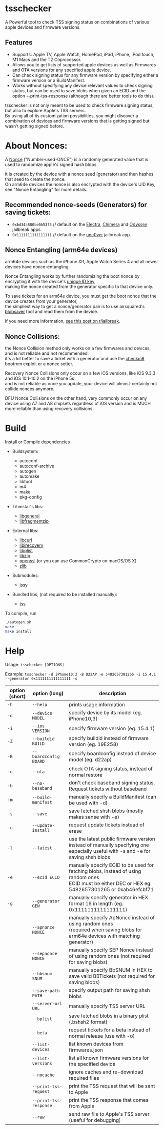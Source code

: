 # tsschecker  
A Powerful tool to check TSS signing status on combinations of various apple devices and firmware versions.

## Features  
* Supports: Apple TV, Apple Watch, HomePod, iPad, iPhone, iPod touch, M1 Macs and the T2 Coprocessor.
* Allows you to get lists of supported apple devices as well as Firmwares and OTA versions for any specified apple device.
* Can check signing status for any firmware version by specifying either a firmware version or a BuildManifest.
* Works without specifying any device relevant values to check signing status, but can be used to save blobs when given an ECID and the option --print-tss-response (although there are better tools to do this).

tsschecker is not only meant to be used to check firmware signing status, but also to explore Apple's TSS servers.<br/>
By using all of its customization possibilities, you might discover a combination of devices and firmware versions that is getting signed but wasn't getting signed before. 

# About Nonces:
A [Nonce](https://wikipedia.org/wiki/Cryptographic_nonce) ("Number-used-ONCE") is a randomly generated value that is used to randomize apple's signed hash blobs.

it is created by the device with a nonce seed (generator) and then hashes that seed to create the nonce.<br/>On arm64e devices the nonce is also encrypted with the device's UID Key, see "Nonce Entangling" for more details.

## Recommended nonce-seeds (Generators) for saving tickets:
* `0xbd34a880be0b53f3` // default on the [Electra](https://coolstar.org/electra/), [Chimera](https://chimera.coolstar.org/) and [Odyssey](https://theodyssey.dev/) jailbreak apps.
* `0x1111111111111111` // default on the [unc0ver](https://unc0ver.dev) jailbreak app.

## Nonce Entangling (arm64e devices)
arm64e devices such as the iPhone XR, Apple Watch Series 4 and all newer devices have nonce-entangling.

Nonce Entangling works by further randomizing the boot nonce by encrypting it with the device's [unique ID key](https://www.theiphonewiki.com/wiki/UID_key),<br/>
making the nonce created from the generator specific to that device only.

To save tickets for an arm64e device, you must get the boot nonce that the device creates from your generator,<br/>
the simpliest way to get a nonce/generator pair is to use airsquared's [blobsaver](https://github.com/airsquared/blobsaver) tool and read them from the device.

if you need more information, [see this post on r/jailbreak](https://www.reddit.com/r/jailbreak/comments/cssh8f/tutorial_easiest_way_to_save_blobs_on_a12/).

## Nonce Collisions:

the Nonce Collision method only works on a few firmwares and devices, and is not reliable and not recommended.<br/>it's a lot better to save a ticket with a generator and use the [checkm8](https://github.com/axi0mx/ipwndfu) bootrom exploit or a nonce setter.

Recovery Nonce Collisions only occur on a few iOS versions, like iOS 9.3.3 and iOS 10.1-10.2 on the iPhone 5s<br/>and is not reliable as once you update, your device will almost-certainly not collide nonces anymore.

DFU Nonce Collisions on the other hand, very commonly occur on any device using A7 and A8 chipsets regardless of iOS version and is MUCH more reliable than using recovery collisions.

# Build
Install or Compile dependencies

* Buildsystem:
  * autoconf
  * autoconf-archive
  * autogen
  * automake
  * libtool
  * m4
  * make
  * pkg-config

* Tihmstar's libs:
  * [libgeneral](https://github.com/tihmstar/libgeneral)
  * [libfragmentzip](https://github.com/tihmstar/libfragmentzip)

* External libs:
  * [libcurl](https://curl.haxx.se/libcurl/)
  * [libirecovery](https://github.com/libimobiledevice/libirecovery)
  * [libplist](https://github.com/libimobiledevice/libplist)
  * [libzip](https://libzip.org/)
  * [openssl](https://www.openssl.org/) (or you can use CommonCrypto on macOS/OS X)
  * [zlib](https://zlib.net/)
  
* Submodules:
  * [jssy](https://github.com/tihmstar/jssy)
  
* Bundled libs, (not required to be installed manually):
  * [tss](https://github.com/libimobiledevice)

To compile, run:

```bash
./autogen.sh
make
make install
```

# Help  
Usage: `tsschecker [OPTIONS]`

Example: `tsschecker -d iPhone10,3 -B D22AP -e 5482657301265 -i 15.4.1 --generator 0x1111111111111111 -s`

| option (short)	| option (long)					| description																																																													|
|	------------------	|	------------------------------	|	---------------------------------------------------------------------------------------------------------------------------------------------------------------------------------------------------------------	|
|	`-h`					| `--help`								| prints usage information																																																								|        
|	`-d`					| `--device MODEL`			| specify device by its model (eg. iPhone10,3)																																																|
|	`-i`					| `--ios VERSION`				| specify firmware version (eg. 15.4.1)																																																			|
|	`-Z`					| `--buildid BUILD `				| specify buildid instead of firmware version (eg. 19E258)																																											|
|	`-B`					| `--boardconfig BOARD `	| specify boardconfig instead of device model (eg. d22ap)																																											|
|	`-o`					| `--ota`								| check OTA signing status, instead of normal restore																																													|
|	`-b`					| `--no-baseband`				| don't check baseband signing status. Request tickets without baseband																																					|
|	 `-m`				| `--build-manifest`			| manually specify a BuildManifest (can be used with -d)																																											| 
|	`-s`					| `--save`							| save fetched shsh blobs (mostly makes sense with -e)																																												|
|	`-u`					| `--update-install`				| request update tickets instead of erase																																																		|  
|	`-l`					| `--latest`							| use the latest public firmware version instead of manually specifying one<br/>especially useful with -s and -e for saving shsh blobs												|
|	`-e`					| `--ecid ECID`					| manually specify ECID to be used for fetching blobs, instead of using random ones<br/>ECID must be either DEC or HEX eg. 5482657301265 or 0xab46efcbf71		|
|	`-g`					| `--generator GEN`			| manually specify generator in HEX format 16 in length (eg. 0x1111111111111111)																																|
|							| `--apnonce NONCE`			| manually specify ApNonce instead of using random ones<br/>(required when saving blobs for arm64e devices with matching generator)											|
|							| `--sepnonce NONCE`		| manually specify SEP Nonce instead of using random ones (not required for saving blobs)																														|
|							| `--bbsnum SNUM`			| manually specify BbSNUM in HEX to save valid BBTickets (not required for saving blobs)																														|
|							| `--save-path PATH`			| specify output path for saving shsh blobs																																																	|
|							| `--server-url URL`				| manually specify TSS server URL																																																					|
|							| `--bplist`							| save fetched blobs in a binary plist (.bshsh2 format)																																													|
|							| `--beta`								| request tickets for a beta instead of normal release (use with -o)																																							|
|							| `--list-devices`					| list known devices from firmwares.json																																																		|
|							| `--list-versions`				| list all known firmware versions for the specified device																																											|
|							| `--nocache`						| ignore caches and re-download required files																																															|
|							| `--print-tss-request`			| print the TSS request that will be sent to Apple																																															|
|							| `--print-tss-response`		| print the TSS response that comes from Apple																																															|
|							| `--raw`								| send raw file to Apple's TSS server (useful for debugging)																																										|
